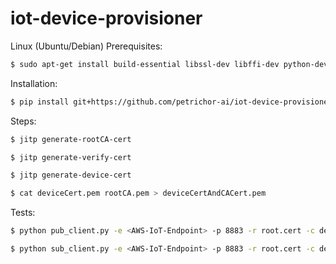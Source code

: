 # iot-device-provisioner


Linux (Ubuntu/Debian) Prerequisites:

```bash
$ sudo apt-get install build-essential libssl-dev libffi-dev python-dev
```


Installation:

```bash
$ pip install git+https://github.com/petrichor-ai/iot-device-provisioner.git
```


Steps:

```bash
$ jitp generate-rootCA-cert
```

```bash
$ jitp generate-verify-cert
```

```bash
$ jitp generate-device-cert
```

```bash
$ cat deviceCert.pem rootCA.pem > deviceCertAndCACert.pem
```


Tests:

```bash
$ python pub_client.py -e <AWS-IoT-Endpoint> -p 8883 -r root.cert -c deviceCertAndCACert.pem -k deviceCert.key -n <thingName> -id <clientId>
```

```bash
$ python sub_client.py -e <AWS-IoT-Endpoint> -p 8883 -r root.cert -c deviceCertAndCACert.pem -k deviceCert.key -n <thingName> -id <clientId>
```
